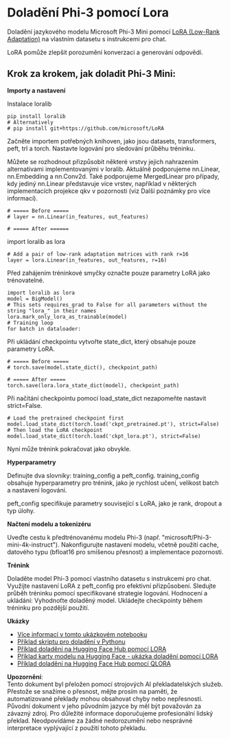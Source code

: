 # **Doladění Phi-3 pomocí Lora**

Doladění jazykového modelu Microsoft Phi-3 Mini pomocí [LoRA (Low-Rank Adaptation)](https://github.com/microsoft/LoRA?WT.mc_id=aiml-138114-kinfeylo) na vlastním datasetu s instrukcemi pro chat. 

LoRA pomůže zlepšit porozumění konverzaci a generování odpovědí. 

## Krok za krokem, jak doladit Phi-3 Mini:

**Importy a nastavení** 

Instalace loralib

```
pip install loralib
# Alternatively
# pip install git+https://github.com/microsoft/LoRA

```

Začněte importem potřebných knihoven, jako jsou datasets, transformers, peft, trl a torch. 
Nastavte logování pro sledování průběhu tréninku.

Můžete se rozhodnout přizpůsobit některé vrstvy jejich nahrazením alternativami implementovanými v loralib. Aktuálně podporujeme nn.Linear, nn.Embedding a nn.Conv2d. Také podporujeme MergedLinear pro případy, kdy jediný nn.Linear představuje více vrstev, například v některých implementacích projekce qkv v pozornosti (viz Další poznámky pro více informací).

```
# ===== Before =====
# layer = nn.Linear(in_features, out_features)
```

```
# ===== After ======
```

import loralib as lora

```
# Add a pair of low-rank adaptation matrices with rank r=16
layer = lora.Linear(in_features, out_features, r=16)
```

Před zahájením tréninkové smyčky označte pouze parametry LoRA jako trénovatelné.

```
import loralib as lora
model = BigModel()
# This sets requires_grad to False for all parameters without the string "lora_" in their names
lora.mark_only_lora_as_trainable(model)
# Training loop
for batch in dataloader:
```

Při ukládání checkpointu vytvořte state_dict, který obsahuje pouze parametry LoRA.

```
# ===== Before =====
# torch.save(model.state_dict(), checkpoint_path)
```
```
# ===== After =====
torch.save(lora.lora_state_dict(model), checkpoint_path)
```

Při načítání checkpointu pomocí load_state_dict nezapomeňte nastavit strict=False.

```
# Load the pretrained checkpoint first
model.load_state_dict(torch.load('ckpt_pretrained.pt'), strict=False)
# Then load the LoRA checkpoint
model.load_state_dict(torch.load('ckpt_lora.pt'), strict=False)
```

Nyní může trénink pokračovat jako obvykle.

**Hyperparametry** 

Definujte dva slovníky: training_config a peft_config. training_config obsahuje hyperparametry pro trénink, jako je rychlost učení, velikost batch a nastavení logování.

peft_config specifikuje parametry související s LoRA, jako je rank, dropout a typ úlohy.

**Načtení modelu a tokenizéru** 

Uveďte cestu k předtrénovanému modelu Phi-3 (např. "microsoft/Phi-3-mini-4k-instruct"). Nakonfigurujte nastavení modelu, včetně použití cache, datového typu (bfloat16 pro smíšenou přesnost) a implementace pozornosti.

**Trénink** 

Doladěte model Phi-3 pomocí vlastního datasetu s instrukcemi pro chat. Využijte nastavení LoRA z peft_config pro efektivní přizpůsobení. Sledujte průběh tréninku pomocí specifikované strategie logování.
Hodnocení a ukládání: Vyhodnoťte doladěný model.
Ukládejte checkpointy během tréninku pro pozdější použití.

**Ukázky**
- [Více informací v tomto ukázkovém notebooku](../../../../code/03.Finetuning/Phi_3_Inference_Finetuning.ipynb)
- [Příklad skriptu pro doladění v Pythonu](../../../../code/03.Finetuning/FineTrainingScript.py)
- [Příklad doladění na Hugging Face Hub pomocí LORA](../../../../code/03.Finetuning/Phi-3-finetune-lora-python.ipynb)
- [Příklad karty modelu na Hugging Face - ukázka doladění pomocí LORA](https://huggingface.co/microsoft/Phi-3-mini-4k-instruct/blob/main/sample_finetune.py)
- [Příklad doladění na Hugging Face Hub pomocí QLORA](../../../../code/03.Finetuning/Phi-3-finetune-qlora-python.ipynb)

**Upozornění**:  
Tento dokument byl přeložen pomocí strojových AI překladatelských služeb. Přestože se snažíme o přesnost, mějte prosím na paměti, že automatizované překlady mohou obsahovat chyby nebo nepřesnosti. Původní dokument v jeho původním jazyce by měl být považován za závazný zdroj. Pro důležité informace doporučujeme profesionální lidský překlad. Neodpovídáme za žádné nedorozumění nebo nesprávné interpretace vyplývající z použití tohoto překladu.